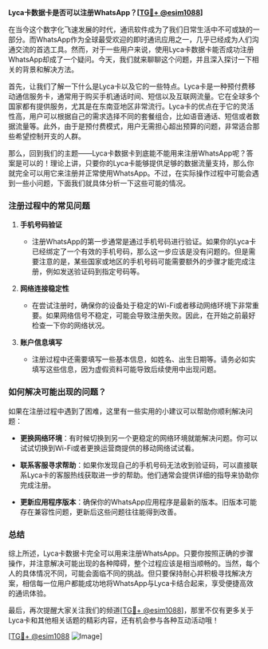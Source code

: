 **Lyca卡数据卡是否可以注册WhatsApp？[[TG💪+ @esim1088](https://t.me/s/esim1088)]**

在当今这个数字化飞速发展的时代，通讯软件成为了我们日常生活中不可或缺的一部分。而WhatsApp作为全球最受欢迎的即时通讯应用之一，几乎已经成为人们沟通交流的首选工具。然而，对于一些用户来说，使用Lyca卡数据卡能否成功注册WhatsApp却成了一个疑问。今天，我们就来聊聊这个问题，并且深入探讨一下相关的背景和解决方法。

首先，让我们了解一下什么是Lyca卡以及它的一些特点。Lyca卡是一种预付费移动通信服务卡，通常用于购买手机通话时间、短信以及互联网流量。它在全球多个国家都有提供服务，尤其是在东南亚地区非常流行。Lyca卡的优点在于它的灵活性高，用户可以根据自己的需求选择不同的套餐组合，比如语音通话、短信或者数据流量等。此外，由于是预付费模式，用户无需担心超出预算的问题，非常适合那些希望控制开支的人群。

那么，回到我们的主题——Lyca卡数据卡到底能不能用来注册WhatsApp呢？答案是可以的！理论上讲，只要你的Lyca卡能够提供足够的数据流量支持，那么你就完全可以用它来注册并正常使用WhatsApp。不过，在实际操作过程中可能会遇到一些小问题，下面我们就具体分析一下这些可能的情况。

### 注册过程中的常见问题

1. **手机号码验证**
   - 注册WhatsApp的第一步通常是通过手机号码进行验证。如果你的Lyca卡已经绑定了一个有效的手机号码，那么这一步应该是没有问题的。但是需要注意的是，某些国家或地区的手机号码可能需要额外的步骤才能完成注册，例如发送验证码到指定号码等。
   
2. **网络连接稳定性**
   - 在尝试注册时，确保你的设备处于稳定的Wi-Fi或者移动网络环境下非常重要。如果网络信号不稳定，可能会导致注册失败。因此，在开始之前最好检查一下你的网络状况。

3. **账户信息填写**
   - 注册过程中还需要填写一些基本信息，如姓名、出生日期等。请务必如实填写这些信息，因为虚假资料可能导致后续使用中出现问题。

### 如何解决可能出现的问题？

如果在注册过程中遇到了困难，这里有一些实用的小建议可以帮助你顺利解决问题：

- **更换网络环境**：有时候切换到另一个更稳定的网络环境就能解决问题。你可以试试切换到Wi-Fi或者更换运营商提供的移动网络试试看。
  
- **联系客服寻求帮助**：如果你发现自己的手机号码无法收到验证码，可以直接联系Lyca卡的客服热线获取进一步的帮助。他们通常会提供详细的指导来协助你完成注册。

- **更新应用程序版本**：确保你的WhatsApp应用程序是最新的版本。旧版本可能存在兼容性问题，更新后这些问题往往能得到改善。

### 总结

综上所述，Lyca卡数据卡完全可以用来注册WhatsApp。只要你按照正确的步骤操作，并注意解决可能出现的各种障碍，整个过程应该是相当顺畅的。当然，每个人的具体情况不同，可能会面临不同的挑战。但只要保持耐心并积极寻找解决方案，相信每一位用户都能成功地将WhatsApp与Lyca卡结合起来，享受便捷高效的通讯体验。

最后，再次提醒大家关注我们的频道[[TG💪+ @esim1088](https://t.me/s/esim1088)]，那里不仅有更多关于Lyca卡和其他相关话题的精彩内容，还有机会参与各种互动活动哦！

[[TG💪+ @esim1088](https://t.me/s/esim1088) ![Image](https://i.postimg.cc/4NQfJmqS/Snipaste-2025-05-13-00-14-12.png)]